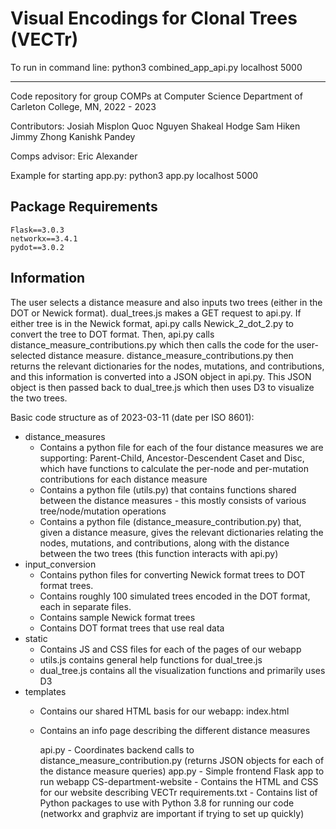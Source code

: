 # Visual Encodings for Clonal Trees (VECTr) 

To run in command line:  python3 combined_app_api.py localhost 5000

----------------

Code repository for group COMPs at Computer Science Department of Carleton College, MN, 2022 - 2023

Contributors:
Josiah Misplon
Quoc Nguyen
Shakeal Hodge
Sam Hiken
Jimmy Zhong
Kanishk Pandey

Comps advisor: Eric Alexander


Example for starting app.py: python3 app.py localhost 5000

## Package Requirements

```
Flask==3.0.3
networkx==3.4.1
pydot==3.0.2
```

## Information

The user selects a distance measure and also inputs two trees (either in the DOT or Newick format). dual_trees.js makes a GET request to api.py. If either tree is in the Newick format, api.py calls Newick_2_dot_2.py to convert the tree to DOT format. Then, api.py calls distance_measure_contributions.py which then calls the code for the user-selected distance measure. distance_measure_contributions.py then returns the relevant dictionaries for the nodes, mutations, and contributions, and this information is converted into a JSON object in api.py. This JSON object is then passed back to dual_tree.js which then uses D3 to visualize the two trees. 

Basic code structure as of 2023-03-11 (date per ISO 8601):


- distance_measures
    - Contains a python file for each of the four distance measures we are supporting: Parent-Child, Ancestor-Descendent Caset and Disc, which have functions to calculate the per-node and per-mutation contributions for each distance measure
    - Contains a python file (utils.py) that contains functions shared between the distance measures - this mostly consists of various tree/node/mutation operations
    - Contains a python file (distance_measure_contribution.py) that, given a distance measure, gives the relevant dictionaries relating the nodes, mutations, and contributions, along with the distance between the two trees (this function interacts with api.py)
- input_conversion
  - Contains python files for converting Newick format trees to DOT format trees. 
  - Contains roughly 100 simulated trees encoded in the DOT format, each in separate files. 
  - Contains sample Newick format trees
  - Contains DOT format trees that use real data
- static
  - Contains JS and CSS files for each of the pages of our webapp
  - utils.js contains general help functions for dual_tree.js
  - dual_tree.js contains all the visualization functions and primarily uses D3 
- templates
  - Contains our shared HTML basis for our webapp: index.html
  - Contains an info page describing the different distance measures

    api.py
        - Coordinates backend calls to distance_measure_contribution.py (returns JSON objects for each of the distance measure queries)
    app.py 
        - Simple frontend Flask app to run webapp
    CS-department-website
        - Contains the HTML and CSS for our website describing VECTr
    requirements.txt
        - Contains list of Python packages to use with Python 3.8 for running our code (networkx and graphviz are important if trying to set up quickly)
